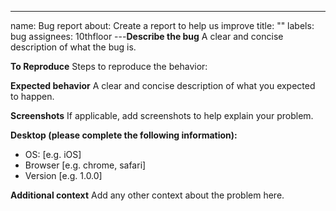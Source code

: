 ---

name: Bug report
about: Create a report to help us improve
title: ""
labels: bug
assignees: 10thfloor
---**Describe the bug**
A clear and concise description of what the bug is.

**To Reproduce**
Steps to reproduce the behavior:

**Expected behavior**
A clear and concise description of what you expected to happen.

**Screenshots**
If applicable, add screenshots to help explain your problem.

**Desktop (please complete the following information):**

- OS: [e.g. iOS]
- Browser [e.g. chrome, safari]
- Version [e.g. 1.0.0]

**Additional context**
Add any other context about the problem here.
